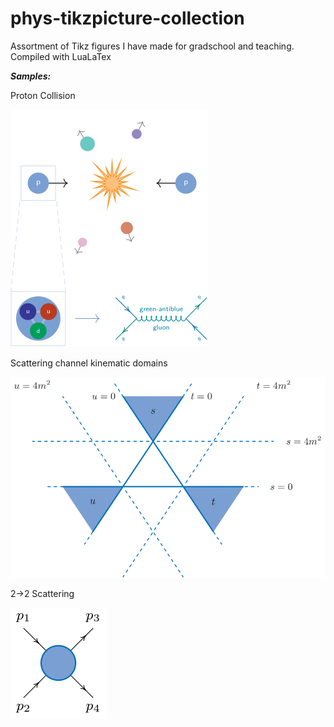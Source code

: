 # phys-tikzpicture-collection
Assortment of Tikz figures I have made for gradschool and teaching.
Compiled with LuaLaTex
  
***Samples:***

Proton Collision

![Proton collisions](QCD-ProtonScattering/Proton_collisions-1.png)  


Scattering channel kinematic domains

![Knematic domains](QCD-ProtonScattering/Mandelstam_domains-1.png)  


2->2 Scattering

![2_>2 scattering](QCD-ProtonScattering//2->2%20scattering-1.png)
